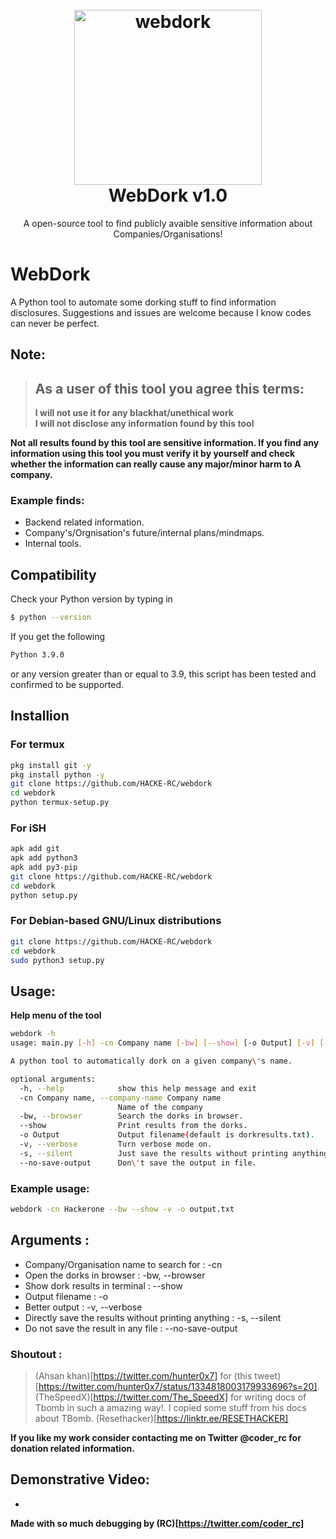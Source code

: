 <h1 align="center">
  <br>
  <a href="https://github.com/HACKE-RC/webdork"><img src="https://beeimg.com/images/l09057016821.png" alt="webdork" width="300" height="280"></a>
  <br>
  WebDork v1.0
  <br>
</h1>

<p align="center">A open-source tool to find publicly avaible sensitive information about Companies/Organisations!</p>

# WebDork
 A Python tool to automate some dorking stuff to find information disclosures.
 Suggestions and issues are welcome because I know codes can never be perfect.

## Note:
> ## As a user of this tool you agree this terms:
> **I will not use it for any blackhat/unethical work**  
> **I will not disclose any information found by this tool**

**Not all results found by this tool are sensitive information. If you find any information using this tool you must verify it by yourself and check whether the information can really cause any major/minor harm to A company.**

### Example finds:
- Backend related information.
- Company's/Orgnisation's future/internal plans/mindmaps.
- Internal tools.

## Compatibility
Check your Python version by typing in
```bash
$ python --version
```
If you get the following
```bash
Python 3.9.0
```
or any version greater than or equal to 3.9, this script has been tested and confirmed to be supported.

## Installion

### For termux
```bash
pkg install git -y 
pkg install python -y 
git clone https://github.com/HACKE-RC/webdork
cd webdork
python termux-setup.py
```

### For iSH
```bash
apk add git
apk add python3
apk add py3-pip
git clone https://github.com/HACKE-RC/webdork
cd webdork
python setup.py
```

### For Debian-based GNU/Linux distributions
```bash
git clone https://github.com/HACKE-RC/webdork
cd webdork
sudo python3 setup.py
```

## Usage:
**Help menu of the tool**
```bash
webdork -h
usage: main.py [-h] -cn Company name [-bw] [--show] [-o Output] [-v] [-s] [--no-save-output]

A python tool to automatically dork on a given company\'s name.

optional arguments:
  -h, --help            show this help message and exit
  -cn Company name, --company-name Company name
                        Name of the company
  -bw, --browser        Search the dorks in browser.
  --show                Print results from the dorks.
  -o Output             Output filename(default is dorkresults.txt).
  -v, --verbose         Turn verbose mode on.
  -s, --silent          Just save the results without printing anything.
  --no-save-output      Don\'t save the output in file.
```

### Example usage:
```bash
webdork -cn Hackerone --bw --show -v -o output.txt
```

## Arguments :
- Company/Organisation name to search for : -cn
- Open the dorks in browser : -bw, --browser
- Show dork results in terminal : --show
- Output filename : -o
- Better output : -v, --verbose
- Directly save the results without printing anything : -s, --silent
- Do not save the result in any file : --no-save-output

### Shoutout :
> (Ahsan khan)[https://twitter.com/hunter0x7] for (this tweet)[https://twitter.com/hunter0x7/status/1334818003179933696?s=20].
> (TheSpeedX)[https://twitter.com/The_SpeedX] for writing docs of Tbomb in such a amazing way!. I copied some stuff from his docs about TBomb.
> (Resethacker)[https://linktr.ee/RESETHACKER]

**If you like my work consider contacting me on Twitter @coder_rc for donation related information.**

## Demonstrative Video:

- 

**Made with so much debugging by (RC)[https://twitter.com/coder_rc]**

